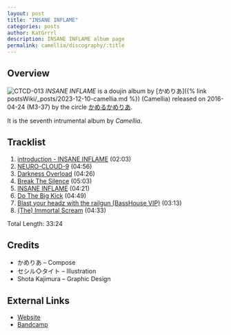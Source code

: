 ```yaml
---
layout: post
title: "INSANE INFLAME"
categories: posts
author: KatGrrrl
description: INSANE INFLAME album page
permalink: camellia/discography/:title
---
```


## Overview

![CTCD-013](/assets/images/camellia/albums/CTCD-013.png)
*INSANE INFLAME* is a doujin album by [かめりあ]({% link postsWiki/_posts/2023-12-10-camellia.md %}) (Camellia) released on 2016-04-24 (M3-37) by the circle [かめるかめりあ](#).

It is the seventh intrumental album by *Camellia*.

## Tracklist

1. [introduction - INSANE INFLAME](<{% link postsInclude/_posts/camellia/songs/introduction-INSANE-INFLAME/2024-02-22-introduction-INSANE-INFLAME.md %}>) (02:03)
2. [NEURO-CLOUD-9](<{% link postsInclude/_posts/camellia/songs/NEURO-CLOUD-9/2024-02-22-NEURO-CLOUD-9.md %}>) (04:56)
3. [Darkness Overload](<{% link postsInclude/_posts/camellia/songs/Darkness-Overload/2024-02-22-Darkness-Overload.md %}>) (04:26)
4. [Break The Silence](<{% link postsInclude/_posts/camellia/songs/Break-The-Silence/2024-02-22-Break-The-Silence.md %}>) (05:03)
5. [INSANE INFLAME](<{% link postsInclude/_posts/camellia/songs/INSANE-INFLAME-song/2024-02-22-INSANE-INFLAME-song.md %}>) (04:21)
6. [Do The Big Kick](<{% link postsInclude/_posts/camellia/songs/Do-The-Big-Kick/2024-02-22-Do-The-Big-Kick.md %}>) (04:49)
7. [Blast your headz with the railgun (BassHouse VIP)](<{% link postsInclude/_posts/camellia/songs/Blast-your-headz-with-the-railgun/2024-02-19-Blast-your-headz-with-the-railgun.md %}>) (03:13)
8. [(The) Immortal Scream](<{% link postsInclude/_posts/camellia/songs/The-Immortal-Scream/2024-02-22-The-Immortal-Scream.md %}>) (04:33)

Total Length: 33:24

## Credits

* かめりあ – Compose
* セシル◇タイト – Illustration
* Shota Kajimura – Graphic Design

## External Links

* [Website](https://cametek.jp/inin/)
* [Bandcamp](https://cametek.bandcamp.com/album/insane-inflame)
